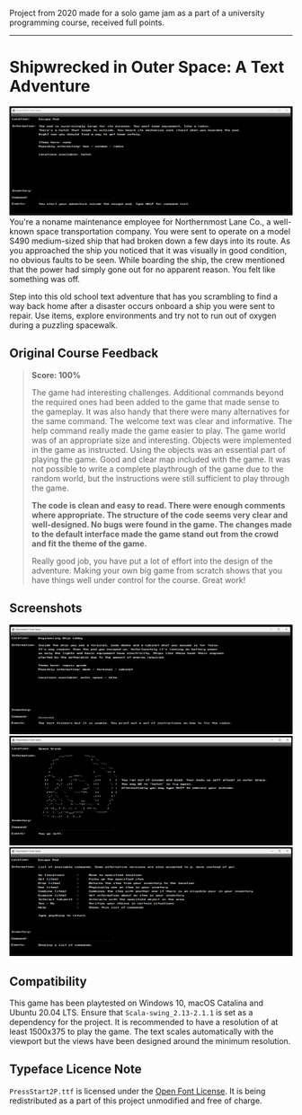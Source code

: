 Project from 2020 made for a solo game jam as a part of a university programming course, received full points.

-----

# Shipwrecked in Outer Space: A Text Adventure
![](resources/escape_pod.gif)
You're a noname maintenance employee for Northernmost Lane Co., a well-known space transportation company.
You were sent to operate on a model S490 medium-sized ship that had broken down a few days into its route.
As you approached the ship you noticed that it was visually in good condition, no obvious faults to be seen.
While boarding the ship, the crew mentioned that the power had simply gone out for no apparent reason.
You felt like something was off.

Step into this old school text adventure that has you scrambling to find a way back home after a disaster
occurs onboard a ship you were sent to repair. Use items, explore environments and try not to run out of oxygen
during a puzzling spacewalk. 

## Original Course Feedback
> **Score: 100%**
> 
> The game had interesting challenges. Additional commands beyond the required ones had been added to the game
> that made sense to the gameplay. It was also handy that there were many alternatives for the same command. 
> The welcome text was clear and informative. The help command really made the game easier to play. 
> The game world was of an appropriate size and interesting. Objects were implemented in the game as instructed. 
> Using the objects was an essential part of playing the game. Good and clear map included with the game. 
> It was not possible to write a complete playthrough of the game due to the random world, but the instructions were
> still sufficient to play through the game.
> 
> **The code is clean and easy to read. There were enough comments where appropriate. The structure of the code seems
> very clear and well-designed. No bugs were found in the game. The changes made to the default interface made the game 
> stand out from the crowd and fit the theme of the game.**
>
> Really good job, you have put a lot of effort into the design of the adventure.
> Making your own big game from scratch shows that you have things well under control for the course. Great work!

## Screenshots
![](resources/ship_lobby.png)
![](resources/suffocation.png)
![](resources/help.png)

## Compatibility
This game has been playtested on Windows 10, macOS Catalina and Ubuntu 20.04 LTS. Ensure that `Scala-swing_2.13-2.1.1` 
is set as a dependency for the project. It is recommended to have a resolution of at least 1500x375 to play the game.
The text scales automatically with the viewport but the views have been designed around the minimum resolution.

## Typeface Licence Note
`PressStart2P.ttf` is licensed under the [Open Font License](https://openfontlicense.org/). It is being redistributed
as a part of this project unmodified and free of charge. 
